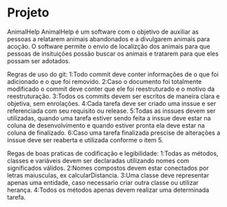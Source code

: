 # Projeto
AnimalHelp
AnimalHelp é um software com o objetivo de auxiliar as pessoas a relatarem animais abandonados e a divulgarem animais para acoção.
O software permite o envio de localizção dos animais para que pessoas de insituições possão buscar os animais e tratarem para que eles possam ser adotados.

Regras de uso do git:
1:Todo commit deve conter informações de o que foi adicionado e o que foi removido.
2:Caso o documento foi totalmente modificado o commit deve conter que ele foi reestruturado e o motivo da reestruturação.
3:Todos os commits devem ser escritos de maneira clara e objetiva, sem enrolações.
4:Cada tarefa deve ser criado uma inssue e ser referenciada com seu requisito ou release.
5:Todas as inssues devem ser utilizadas, quando uma tarefa estiver sendo feita a inssue deve estar na coluna de desenvolvimento e quando estiver pronta ela deve estar na coluna de finalizado.
6:Caso uma tarefa finalizada prescise de alterações a inssue deve ser reaberta e utilizada conforme o item 5.


Regas de boas praticas de codificação e legibilidade:
1:Todas as métodos, classes e variáveis devem ser declaradas utilizando nomes com significados válidos.
2:Nomes compostos devem estar conectados por letras maiusculas, ex calcularDistancia.
3:Uma classe deve representar apenas uma entidade, caso necessario criar outra classe ou utilizar herança.
4:Todos os métodos apenas devem realizar uma determinada tarefa.
